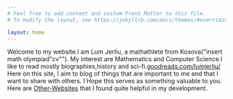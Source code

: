 ```yaml
---
# Feel free to add content and custom Front Matter to this file.
# To modify the layout, see https://jekyllrb.com/docs/themes/#overriding-theme-defaults

layout: home
---
```

  Welcome to my website.I am Lum Jerliu, a mathathlete from Kosova("insert math olympiad"cv""). My interest are Mathematics and Computer Science.I like to read mostly biographies,history and sci-fi.<a href="https://www.goodreads.com/user/show/138448176-lum-jerliu">goodreads.com/lumjerliu/</a>
  Here on this site, I aim to blog of things that are important to me and that I want to share with others. I Hope this serves as something valuable to you. Here are  [Other-Websites]("/blog/2024/04/19/Other-Websites/") that I found quite helpful in my development.

  <!-- Index.markdown file. -->


<!-- Read the  [Blogs](/blog/) I write -->



